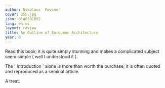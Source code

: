 ```yaml
---
author: Nikolaus  Pevsner
cover: 355.jpg
isbn: 0140201092
lang: en-us
layout: review
title: An Outline of European Architecture
year: 0
---
```

Read this book; it is quite simply stunning and makes a complicated subject seem simple ( well I understood it ).

The ' Introduction ' alone is more than worth the purchase; it is often quoted and reproduced as a seminal article.

A treat.
